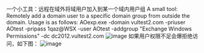 一个小工具：远程在域外将域用户加入到某一个域内用户组
A small tool: Remotely add a domain user to a specific domain group from outside the domain. Usage is as follows:
AOexp.exe -domain vultest2.com -priuser AOtest -pripass 1qaz@WSX -user AOtest -addgroup "Exchange Windows Permissions" -dc dc2012.vultest2.com
![image](https://github.com/user-attachments/assets/5eacb510-ccd5-4f2e-af8e-876628482a4c)
如果用户权限不足会爆拒绝访问，如下图：
![image](https://github.com/user-attachments/assets/9e6b56ed-4f7a-43ea-bf42-afe4f1eaba93)


